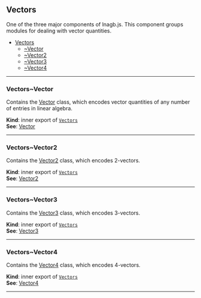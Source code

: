 <a name="module_Vectors"></a>

## Vectors
One of the three major components of lnagb.js. This component groups modules
for dealing with vector quantities.


* [Vectors](./Vector#module_Vectors)
    * [~Vector](./Vector#module_Vectors..Vector)
    * [~Vector2](./Vector#module_Vectors..Vector2)
    * [~Vector3](./Vector#module_Vectors..Vector3)
    * [~Vector4](./Vector#module_Vectors..Vector4)


* * *

<a name="module_Vectors..Vector"></a>

### Vectors~Vector
Contains the [Vector](./Vector#module_Vector..Vector) class, which encodes vector
quantities of any number of entries in linear algebra.

**Kind**: inner export of [<code>Vectors</code>](./Vector#module_Vectors)  
**See**: [Vector](./Vector#module_Vector)  

* * *

<a name="module_Vectors..Vector2"></a>

### Vectors~Vector2
Contains the [Vector2](./Vector./Vector2#module_Vector2..Vector2) class, which encodes 2-vectors.

**Kind**: inner export of [<code>Vectors</code>](./Vector#module_Vectors)  
**See**: [Vector2](./Vector./Vector2#module_Vector2)  

* * *

<a name="module_Vectors..Vector3"></a>

### Vectors~Vector3
Contains the [Vector3](./Vector./Vector3#module_Vector3..Vector3) class, which encodes 3-vectors.

**Kind**: inner export of [<code>Vectors</code>](./Vector#module_Vectors)  
**See**: [Vector3](./Vector./Vector3#module_Vector3)  

* * *

<a name="module_Vectors..Vector4"></a>

### Vectors~Vector4
Contains the [Vector4](./Vector./Vector4#module_Vector4..Vector4) class, which encodes 4-vectors.

**Kind**: inner export of [<code>Vectors</code>](./Vector#module_Vectors)  
**See**: [Vector4](./Vector./Vector4#module_Vector4)  

* * *

